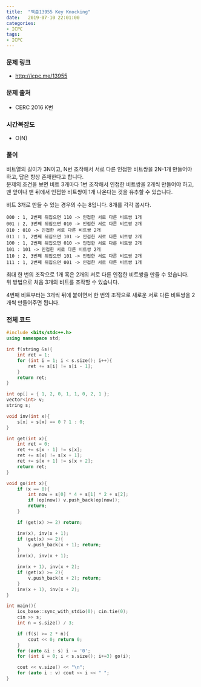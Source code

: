 ```yaml
---
title:  "백준13955 Key Knocking"
date:   2019-07-10 22:01:00
categories:
- ICPC
tags:
- ICPC
---
```


### 문제 링크
* http://icpc.me/13955

### 문제 출처
* CERC 2016 K번

### 시간복잡도
* O(N)

### 풀이
비트열의 길이가 3N이고, N번 조작해서 서로 다른 인접한 비트쌍을 2N-1개 만들어야 하고, 답은 항상 존재한다고 합니다.<br>
문제의 조건을 보면 비트 3개마다 1번 조작해서 인접한 비트쌍을 2개씩 만들어야 하고, 맨 앞이나 맨 뒤에서 인접한 비트쌍이 1개 나온다는 것을 유추할 수 있습니다.

비트 3개로 만들 수 있는 경우의 수는 8입니다. 8개를 각각 봅시다.
```
000 : 1, 2번째 뒤집으면 110 -> 인접한 서로 다른 비트쌍 1개
001 : 2, 3번째 뒤집으면 010 -> 인접한 서로 다른 비트쌍 2개
010 : 010 -> 인접한 서로 다른 비트쌍 2개
011 : 1, 2번째 뒤집으면 101 -> 인접한 서로 다른 비트쌍 2개
100 : 1, 2번째 뒤집으면 010 -> 인접한 서로 다른 비트쌍 2개
101 : 101 -> 인접한 서로 다른 비트쌍 2개
110 : 2, 3번째 뒤집으면 101 -> 인접한 서로 다른 비트쌍 2개
111 : 1, 2번째 뒤집으면 001 -> 인접한 서로 다른 비트쌍 1개
```
최대 한 번의 조작으로 1개 혹은 2개의 서로 다른 인접한 비트쌍을 만들 수 있습니다.<br>
위 방법으로 처음 3개의 비트를 조작할 수 있습니다.

4번째 비트부터는 3개씩 뒤에 붙이면서 한 번의 조작으로 새로운 서로 다른 비트쌍을 2개씩 만들어주면 됩니다.

### 전체 코드
```cpp
#include <bits/stdc++.h>
using namespace std;

int f(string &s){
	int ret = 1;
	for (int i = 1; i < s.size(); i++){
		ret += s[i] != s[i - 1];
	}
	return ret;
}

int op[] = { 1, 2, 0, 1, 1, 0, 2, 1 };
vector<int> v;
string s;

void inv(int x){
	s[x] = s[x] == 0 ? 1 : 0;
}

int get(int x){
	int ret = 0;
	ret += s[x - 1] != s[x];
	ret += s[x] != s[x + 1];
	ret += s[x + 1] != s[x + 2];
	return ret;
}

void go(int x){
	if (x == 0){
		int now = s[0] * 4 + s[1] * 2 + s[2];
		if (op[now]) v.push_back(op[now]);
		return;
	}

	if (get(x) >= 2) return;

	inv(x), inv(x + 1);
	if (get(x) >= 2){
		v.push_back(x + 1); return;
	}
	inv(x), inv(x + 1);

	inv(x + 1), inv(x + 2);
	if (get(x) >= 2){
		v.push_back(x + 2); return;
	}
	inv(x + 1), inv(x + 2);
}

int main(){
	ios_base::sync_with_stdio(0); cin.tie(0);
	cin >> s;
	int n = s.size() / 3;

	if (f(s) >= 2 * n){
		cout << 0; return 0;
	}
	for (auto &i : s) i -= '0';
	for (int i = 0; i < s.size(); i+=3) go(i);

	cout << v.size() << "\n";
	for (auto i : v) cout << i << " ";
}
```
